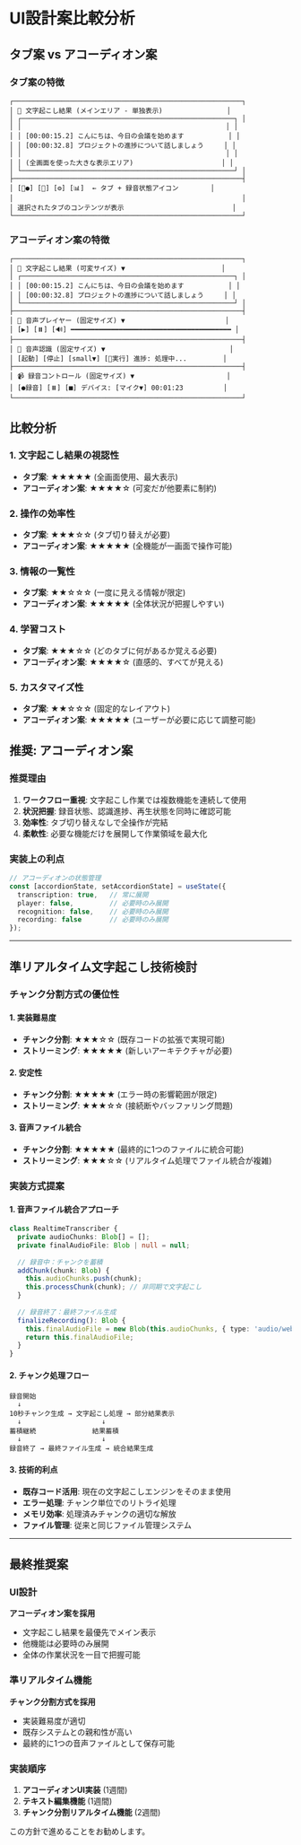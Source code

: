 # UI設計案比較分析

## タブ案 vs アコーディオン案

### タブ案の特徴
```
┌─────────────────────────────────────────────────────────┐
│ 📝 文字起こし結果 (メインエリア - 単独表示)                │
│ ┌─────────────────────────────────────────────────────┐ │
│ │                                                   │ │
│ │ [00:00:15.2] こんにちは、今日の会議を始めます           │ │
│ │ [00:00:32.8] プロジェクトの進捗について話しましょう     │ │
│ │                                                   │ │
│ │ (全画面を使った大きな表示エリア)                      │ │
│ └─────────────────────────────────────────────────────┘ │
├─────────────────────────────────────────────────────────┤
│ [🎤●] [🎵] [⚙️] [📊]  ← タブ + 録音状態アイコン        │
│                                                         │
│ 選択されたタブのコンテンツが表示                           │
└─────────────────────────────────────────────────────────┘
```

### アコーディオン案の特徴
```
┌─────────────────────────────────────────────────────────┐
│ 📝 文字起こし結果 (可変サイズ) ▼                        │
│ ┌─────────────────────────────────────────────────────┐ │
│ │ [00:00:15.2] こんにちは、今日の会議を始めます           │ │
│ │ [00:00:32.8] プロジェクトの進捗について話しましょう     │ │
│ └─────────────────────────────────────────────────────┘ │
├─────────────────────────────────────────────────────────┤
│ 🎵 音声プレイヤー (固定サイズ) ▼                         │
│ [▶️] [⏸️] [🔊] ━━━━━━━━━━━━━━━━━━━━━━━━━━━━━━━━━━━━━━━━ │
├─────────────────────────────────────────────────────────┤
│ 🎤 音声認識 (固定サイズ) ▼                               │
│ [起動] [停止] [small▼] [🔄実行] 進捗: 処理中...         │
├─────────────────────────────────────────────────────────┤
│ 📹 録音コントロール (固定サイズ) ▼                       │
│ [●録音] [⏸️] [■] デバイス: [マイク▼] 00:01:23          │
└─────────────────────────────────────────────────────────┘
```

## 比較分析

### 1. 文字起こし結果の視認性
- **タブ案**: ★★★★★ (全画面使用、最大表示)
- **アコーディオン案**: ★★★★☆ (可変だが他要素に制約)

### 2. 操作の効率性
- **タブ案**: ★★★☆☆ (タブ切り替えが必要)
- **アコーディオン案**: ★★★★★ (全機能が一画面で操作可能)

### 3. 情報の一覧性
- **タブ案**: ★★☆☆☆ (一度に見える情報が限定)
- **アコーディオン案**: ★★★★★ (全体状況が把握しやすい)

### 4. 学習コスト
- **タブ案**: ★★★☆☆ (どのタブに何があるか覚える必要)
- **アコーディオン案**: ★★★★☆ (直感的、すべてが見える)

### 5. カスタマイズ性
- **タブ案**: ★★☆☆☆ (固定的なレイアウト)
- **アコーディオン案**: ★★★★★ (ユーザーが必要に応じて調整可能)

## 推奨: アコーディオン案

### 推奨理由
1. **ワークフロー重視**: 文字起こし作業では複数機能を連続して使用
2. **状況把握**: 録音状態、認識進捗、再生状態を同時に確認可能
3. **効率性**: タブ切り替えなしで全操作が完結
4. **柔軟性**: 必要な機能だけを展開して作業領域を最大化

### 実装上の利点
```typescript
// アコーディオンの状態管理
const [accordionState, setAccordionState] = useState({
  transcription: true,   // 常に展開
  player: false,         // 必要時のみ展開
  recognition: false,    // 必要時のみ展開
  recording: false       // 必要時のみ展開
});
```

---

## 準リアルタイム文字起こし技術検討

### チャンク分割方式の優位性

#### 1. 実装難易度
- **チャンク分割**: ★★★☆☆ (既存コードの拡張で実現可能)
- **ストリーミング**: ★★★★★ (新しいアーキテクチャが必要)

#### 2. 安定性
- **チャンク分割**: ★★★★★ (エラー時の影響範囲が限定)
- **ストリーミング**: ★★★☆☆ (接続断やバッファリング問題)

#### 3. 音声ファイル統合
- **チャンク分割**: ★★★★★ (最終的に1つのファイルに統合可能)
- **ストリーミング**: ★★★☆☆ (リアルタイム処理でファイル統合が複雑)

### 実装方式提案

#### 1. 音声ファイル統合アプローチ
```typescript
class RealtimeTranscriber {
  private audioChunks: Blob[] = [];
  private finalAudioFile: Blob | null = null;
  
  // 録音中：チャンクを蓄積
  addChunk(chunk: Blob) {
    this.audioChunks.push(chunk);
    this.processChunk(chunk); // 非同期で文字起こし
  }
  
  // 録音終了：最終ファイル生成
  finalizeRecording(): Blob {
    this.finalAudioFile = new Blob(this.audioChunks, { type: 'audio/webm' });
    return this.finalAudioFile;
  }
}
```

#### 2. チャンク処理フロー
```
録音開始
  ↓
10秒チャンク生成 → 文字起こし処理 → 部分結果表示
  ↓                    ↓
蓄積継続              結果蓄積
  ↓                    ↓
録音終了 → 最終ファイル生成 → 統合結果生成
```

#### 3. 技術的利点
- **既存コード活用**: 現在の文字起こしエンジンをそのまま使用
- **エラー処理**: チャンク単位でのリトライ処理
- **メモリ効率**: 処理済みチャンクの適切な解放
- **ファイル管理**: 従来と同じファイル管理システム

---

## 最終推奨案

### UI設計
**アコーディオン案を採用**
- 文字起こし結果を最優先でメイン表示
- 他機能は必要時のみ展開
- 全体の作業状況を一目で把握可能

### 準リアルタイム機能
**チャンク分割方式を採用**
- 実装難易度が適切
- 既存システムとの親和性が高い
- 最終的に1つの音声ファイルとして保存可能

### 実装順序
1. **アコーディオンUI実装** (1週間)
2. **テキスト編集機能** (1週間)
3. **チャンク分割リアルタイム機能** (2週間)

この方針で進めることをお勧めします。